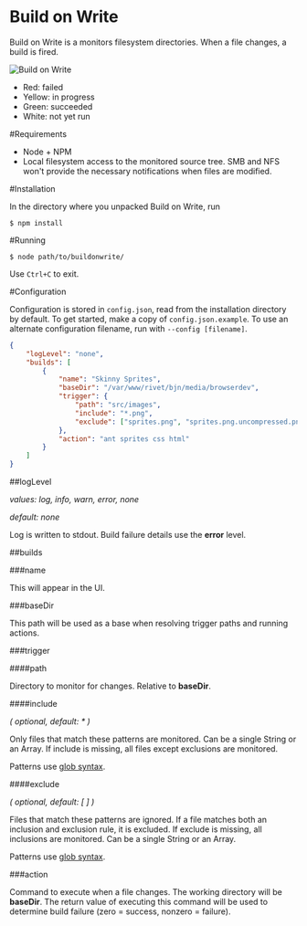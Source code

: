 Build on Write
==============

Build on Write is a monitors filesystem directories. When a file changes, a build is fired.

![Build on Write](https://aldaviva.com/portfolio/artwork/buildonwrite.png)

- Red: failed
- Yellow: in progress
- Green: succeeded
- White: not yet run

#Requirements

- Node + NPM
- Local filesystem access to the monitored source tree. SMB and NFS won't provide the necessary notifications when files are modified.

#Installation

In the directory where you unpacked Build on Write, run

	$ npm install

#Running

	$ node path/to/buildonwrite/

Use `Ctrl+C` to exit.

#Configuration

Configuration is stored in `config.json`, read from the installation directory by default. To get started, make a copy of `config.json.example`. To use an alternate configuration filename, run with `--config [filename]`.

```json
{
	"logLevel": "none",
	"builds": [
		{
			"name": "Skinny Sprites",
			"baseDir": "/var/www/rivet/bjn/media/browserdev",
			"trigger": {
				"path": "src/images",
				"include": "*.png",
				"exclude": ["sprites.png", "sprites.png.uncompressed.png"]
			},
			"action": "ant sprites css html"
		}
	]
}
```

##logLevel

*values: log, info, warn, error, none*

*default: none*

Log is written to stdout. Build failure details use the **error** level.

##builds

###name

This will appear in the UI.

###baseDir

This path will be used as a base when resolving trigger paths and running actions.

###trigger

####path

Directory to monitor for changes. Relative to **baseDir**.

####include

*( optional, default: * )*

Only files that match these patterns are monitored. Can be a single String or an Array. If include is missing, all files except exclusions are monitored.

Patterns use [glob syntax](https://github.com/isaacs/minimatch).

####exclude

*( optional, default: [ ] )*

Files that match these patterns are ignored. If a file matches both an inclusion and exclusion rule, it is excluded. If exclude is missing, all inclusions are monitored. Can be a single String or an Array.

Patterns use [glob syntax](https://github.com/isaacs/minimatch).

###action

Command to execute when a file changes. The working directory will be **baseDir**. The return value of executing this command will be used to determine build failure (zero = success, nonzero = failure).